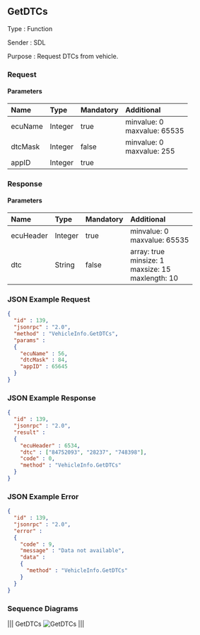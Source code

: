 ## GetDTCs

Type
: Function

Sender
: SDL

Purpose
: Request DTCs from vehicle.

### Request

#### Parameters

|Name|Type|Mandatory|Additional|
|:---|:---|:--------|:---------|
|ecuName|Integer|true|minvalue: 0<br>maxvalue: 65535|
|dtcMask|Integer|false|minvalue: 0<br>maxvalue: 255|
|appID|Integer|true||

### Response

#### Parameters

|Name|Type|Mandatory|Additional|
|:---|:---|:--------|:---------|
|ecuHeader|Integer|true|minvalue: 0<br>maxvalue: 65535|
|dtc|String|false|array: true<br>minsize: 1<br>maxsize: 15<br>maxlength: 10|

### JSON Example Request

```json
{
  "id" : 139,
  "jsonrpc" : "2.0",
  "method" : "VehicleInfo.GetDTCs",
  "params" :
  {
    "ecuName" : 56,
    "dtcMask" : 84,
    "appID" : 65645
  }
}
```

### JSON Example Response

```json
{
  "id" : 139,
  "jsonrpc" : "2.0",
  "result" :
  {
    "ecuHeader" : 6534,
    "dtc" : ["84752093", "28237", "748398"],
    "code" : 0,
    "method" : "VehicleInfo.GetDTCs"
  }
}
```

### JSON Example Error

```json
{
  "id" : 139,
  "jsonrpc" : "2.0",
  "error" :
  {
    "code" : 9,
    "message" : "Data not available",
    "data" :
    {
      "method" : "VehicleInfo.GetDTCs"
    }
  }
}
```

### Sequence Diagrams
|||
GetDTCs
![GetDTCs](./assets/GetDTCs.png)
|||